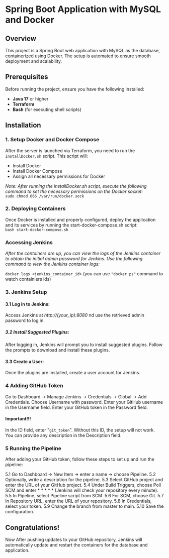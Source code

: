 # Spring Boot Application with MySQL and Docker

## Overview
This project is a Spring Boot web application with MySQL as the database, containerized using Docker. The setup is automated to ensure smooth deployment and scalability.

## Prerequisites
Before running the project, ensure you have the following installed:

- **Java 17** or higher
- **Terraform**
- **Bash** (for executing shell scripts)

## Installation

### 1. Setup Docker and Docker Compose
After the server is launched via Terraform, you need to run the `installDocker.sh` script. This script will:
- Install Docker
- Install Docker Compose
- Assign all necessary permissions for Docker

_Note: After running the installDocker.sh script, execute the following command to set the necessary permissions on the Docker socket:_
<br>
`sudo chmod 666 /var/run/docker.sock`

### 2. Deploying Containers
Once Docker is installed and properly configured, deploy the application and its services by running the start-docker-compose.sh script:<br>
`bash start-docker-compose.sh`

### Accessing Jenkins
_After the containers are up, you can view the logs of the Jenkins container to obtain the initial admin password for Jenkins. Use the following command to view the Jenkins container logs:_

`docker logs <jenkins_container_id>`
(you can use `"docker ps"` command to watch containiers ids)

### 3. Jenkins Setup
#### 3.1 Log in to Jenkins:
Access Jenkins at _http://(your_ip):8080_  nd use the retrieved admin password to log in.

##### 3.2 Install Suggested Plugins:
After logging in, Jenkins will prompt you to install suggested plugins.
Follow the prompts to download and install these plugins.

#### 3.3 Create a User:
Once the plugins are installed, create a user account for Jenkins.

### 4 Adding GitHub Token
Go to Dashboard → Manage Jenkins → Credentials → Global → Add Credentials.
Choose Username with password.
Enter your GitHub username in the Username field.
Enter your GitHub token in the Password field.
#### Important!!!
In the ID field, enter "`git_token`". Without this ID, the setup will not work. You can provide any description in the Description field.

### 5 Running the Pipeline
After adding your GitHub token, follow these steps to set up and run the pipeline:

5.1 Go to Dashboard → New Item → enter a name → choose Pipeline.
5.2 Optionally, write a description for the pipeline.
5.3 Select GitHub project and enter the URL of your GitHub project.
5.4 Under Build Triggers, choose Poll SCM and enter * * * * * (Jenkins will check your repository every minute).
5.5 In Pipeline, select Pipeline script from SCM.
5.6 For SCM, choose Git.
5.7 In Repository URL, enter the URL of your repository.
5.8 In Credentials, select your token.
5.9 Change the branch from master to main.
5.10 Save the configuration.

## Congratulations!
Now After pushing updates to your GitHub repository, Jenkins will automatically update and restart the containers for the database and application.